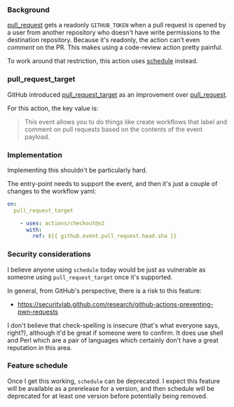 ### Background
[pull_request](https://docs.github.com/en/free-pro-team@latest/actions/reference/events-that-trigger-workflows#pull_request) gets a readonly `GITHUB_TOKEN` when a pull request is opened by a user from another repository who doesn't have write permissions to the destination repository. Because it's readonly, the action can't even _comment_ on the PR. This makes using a code-review action pretty painful.

To work around that restriction, this action uses [schedule](https://docs.github.com/en/free-pro-team@latest/actions/reference/events-that-trigger-workflows#schedule) instead.

### pull_request_target
GitHub introduced [pull_request_target](https://docs.github.com/en/free-pro-team@latest/actions/reference/events-that-trigger-workflows#pull_request_target) as an improvement over [pull_request](https://docs.github.com/en/free-pro-team@latest/actions/reference/events-that-trigger-workflows#pull_request).

For this action, the key value is:
> This event allows you to do things like create workflows that label and comment on pull requests based on the contents of the event payload.

### Implementation
Implementing this shouldn't be particularly hard.

The entry-point needs to support the event, and then it's just a couple of changes to the workflow yaml:

```yaml
on:
  pull_request_target
```

```yaml
    - uses: actions/checkout@v2
      with:
        ref: ${{ github.event.pull_request.head.sha }}
```

### Security considerations
I believe anyone using `schedule` today would be just as vulnerable as someone using `pull_request_target` once it's supported.

In general, from GitHub's perspective, there is a risk to this feature: 

* https://securitylab.github.com/research/github-actions-preventing-pwn-requests

I don't believe that check-spelling is insecure (that's what everyone says, right?), although it'd be great if someone were to confirm. It does use shell and Perl which are a pair of languages which certainly don't have a great reputation in this area.

### Feature schedule

Once I get this working, `schedule` can be deprecated. I expect this feature will be available as a prerelease for a version, and then schedule will be deprecated for at least one version before potentially being removed.